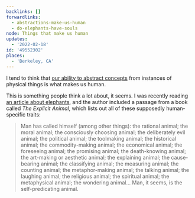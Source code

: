 ```yaml
---
backlinks: []
forwardlinks:
  - abstractions-make-us-human
  - do-elephants-have-souls
node: Things that make us human
updates:
  - '2022-02-18'
id: '49552302'
places:
  - 'Berkeley, CA'
---
```

I tend to think that [our ability to abstract concepts](abstractions-make-us-human.md) from instances of physical things  is what makes us human. 

This is something people think a lot about, it seems. I was recently reading [an article about elephants](do-elephants-have-souls.md), and the author included a passage from a book called *The Explicit Animal*, which lists out all of these supposedly human-specific traits: 

> Man has called himself (among other things): the rational animal; the moral animal; the consciously choosing animal; the deliberately evil animal; the political animal; the toolmaking animal; the historical animal; the commodity-making animal; the economical animal; the foreseeing animal; the promising animal; the death-knowing animal; the art-making or aesthetic animal; the explaining animal; the cause-bearing animal; the classifying animal; the measuring animal; the counting animal; the metaphor-making animal; the talking animal; the laughing animal; the religious animal; the spiritual animal; the metaphysical animal; the wondering animal…  Man, it seems, is the self-predicating animal.
